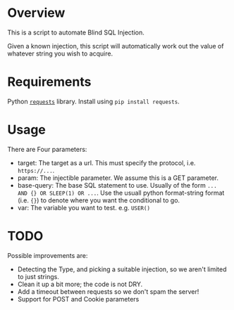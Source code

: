 # Overview

This is a script to automate Blind SQL Injection.

Given a known injection, this script will automatically work out the value of whatever string you wish to acquire.


# Requirements

Python [`requests`](http://docs.python-requests.org/en/master/) library.
Install using `pip install requests`.

# Usage

There are Four parameters:
* target: The target as a url. This must specify the protocol, i.e. `https://...`.
* param: The injectible parameter. We assume this is a GET parameter.
* base-query: The base SQL statement to use. Usually of the form `... AND {} OR SLEEP(1) OR ...`. Use the usuall python format-string format (i.e. `{}`) to denote where you want the conditional to go.
* var: The variable you want to test. e.g. `USER()`


# TODO

Possible improvements are:
* Detecting the Type, and picking a suitable injection, so we aren't limited to just strings.
* Clean it up a bit more; the code is not DRY.
* Add a timeout between requests so we don't spam the server!
* Support for POST and Cookie parameters
